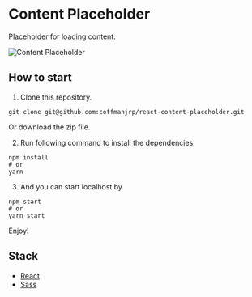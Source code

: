 # Content Placeholder

Placeholder for loading content.

![Content Placeholder](https://res.cloudinary.com/coffmanjrp-dev/image/upload/v1643313664/coffmanjrp.io/content_placeholder_7c88657c6a.png)

## How to start

1. Clone this repository.

```
git clone git@github.com:coffmanjrp/react-content-placeholder.git
```

Or download the zip file.

2. Run following command to install the dependencies.

```
npm install
# or
yarn
```

3. And you can start localhost by

```
npm start
# or
yarn start
```

Enjoy!

## Stack

- [React](https://reactjs.org/)
- [Sass](https://sass-lang.com/)
